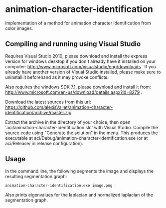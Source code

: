 animation-character-identification
==================================

Implementation of a method for animation character identification from color images.

Compiling and running using Visual Studio
-----------------------------------------

Requires Visual Studio 2010, please download and install the express version for windows desktop 
if you don't already have it installed on your computer: http://www.microsoft.com/visualstudio/eng/downloads . If you
already have another version of Visual Studio installed, please make sure to uninstall it beforehand as it may provoke
conflicts.

Also requires the windows SDK 7.1, please download and install it from: http://www.microsoft.com/en-us/download/details.aspx?id=8279 .

Download the latest sources from this url: https://github.com/alexisVallet/animation-character-identification/archive/master.zip

Extract the archive in the directory of your choice, then open 'aci/animation-character-identification.sln' with Visual Studio.
Compile the source code using "Generate the solution" in the menu. This produces the executable at 
aci/Debug/animation-character-identification.exe (or at aci/Release/ in release configuration).

Usage
-----

In the command line, the following segments the image and displays the resulting segmentation graph:

	animation-character-identification.exe image.png

Also prints eigenvalues for the laplacian and normalized laplacian of the segmentation graph.
